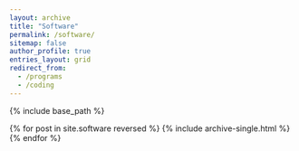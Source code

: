 ```yaml
---
layout: archive
title: "Software"
permalink: /software/
sitemap: false
author_profile: true
entries_layout: grid
redirect_from:
  - /programs
  - /coding
---
```




{% include base_path %}

{% for post in site.software reversed %}
  {% include archive-single.html %}
{% endfor %}
